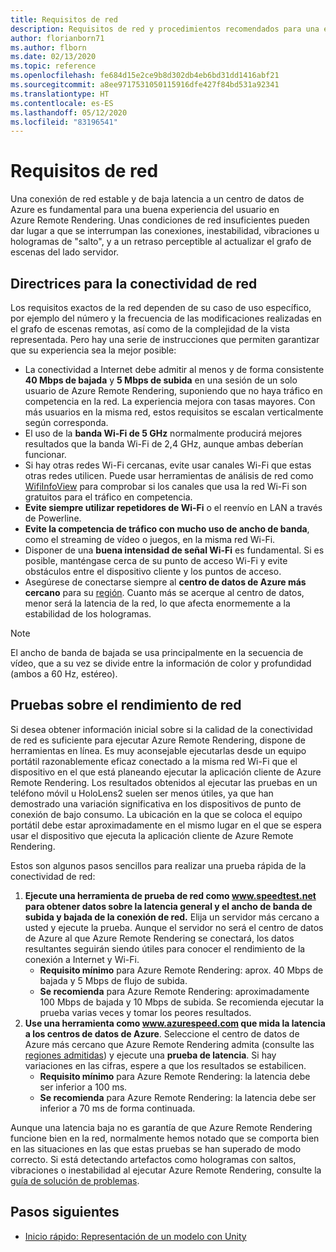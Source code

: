 ```yaml
---
title: Requisitos de red
description: Requisitos de red y procedimientos recomendados para una experiencia óptima en la red
author: florianborn71
ms.author: flborn
ms.date: 02/13/2020
ms.topic: reference
ms.openlocfilehash: fe684d15e2ce9b8d302db4eb6bd31dd1416abf21
ms.sourcegitcommit: a8ee9717531050115916dfe427f84bd531a92341
ms.translationtype: HT
ms.contentlocale: es-ES
ms.lasthandoff: 05/12/2020
ms.locfileid: "83196541"
---
```

# <a name="network-requirements"></a>Requisitos de red

Una conexión de red estable y de baja latencia a un centro de datos de Azure es fundamental para una buena experiencia del usuario en Azure Remote Rendering. Unas condiciones de red insuficientes pueden dar lugar a que se interrumpan las conexiones, inestabilidad, vibraciones u hologramas de "salto", y a un retraso perceptible al actualizar el grafo de escenas del lado servidor.

## <a name="guidelines-for-network-connectivity"></a>Directrices para la conectividad de red

Los requisitos exactos de la red dependen de su caso de uso específico, por ejemplo del número y la frecuencia de las modificaciones realizadas en el grafo de escenas remotas, así como de la complejidad de la vista representada. Pero hay una serie de instrucciones que permiten garantizar que su experiencia sea la mejor posible:

* La conectividad a Internet debe admitir al menos y de forma consistente **40 Mbps de bajada** y **5 Mbps de subida** en una sesión de un solo usuario de Azure Remote Rendering, suponiendo que no haya tráfico en competencia en la red. La experiencia mejora con tasas mayores. Con más usuarios en la misma red, estos requisitos se escalan verticalmente según corresponda.
* El uso de la **banda Wi-Fi de 5 GHz** normalmente producirá mejores resultados que la banda Wi-Fi de 2,4 GHz, aunque ambas deberían funcionar.
* Si hay otras redes Wi-Fi cercanas, evite usar canales Wi-Fi que estas otras redes utilicen. Puede usar herramientas de análisis de red como [WifiInfoView](https://www.nirsoft.net/utils/wifi_information_view.html) para comprobar si los canales que usa la red Wi-Fi son gratuitos para el tráfico en competencia.
* **Evite siempre utilizar repetidores de Wi-Fi** o el reenvío en LAN a través de Powerline.
* **Evite la competencia de tráfico con mucho uso de ancho de banda**, como el streaming de vídeo o juegos, en la misma red Wi-Fi.
* Disponer de una **buena intensidad de señal Wi-Fi** es fundamental. Si es posible, manténgase cerca de su punto de acceso Wi-Fi y evite obstáculos entre el dispositivo cliente y los puntos de acceso.
* Asegúrese de conectarse siempre al **centro de datos de Azure más cercano** para su [región](regions.md). Cuanto más se acerque al centro de datos, menor será la latencia de la red, lo que afecta enormemente a la estabilidad de los hologramas.

> [!NOTE]
> El ancho de banda de bajada se usa principalmente en la secuencia de vídeo, que a su vez se divide entre la información de color y profundidad (ambos a 60 Hz, estéreo).

## <a name="network-performance-tests"></a>Pruebas sobre el rendimiento de red

Si desea obtener información inicial sobre si la calidad de la conectividad de red es suficiente para ejecutar Azure Remote Rendering, dispone de herramientas en línea. Es muy aconsejable ejecutarlas desde un equipo portátil razonablemente eficaz conectado a la misma red Wi-Fi que el dispositivo en el que está planeando ejecutar la aplicación cliente de Azure Remote Rendering. Los resultados obtenidos al ejecutar las pruebas en un teléfono móvil u HoloLens2 suelen ser menos útiles, ya que han demostrado una variación significativa en los dispositivos de punto de conexión de bajo consumo. La ubicación en la que se coloca el equipo portátil debe estar aproximadamente en el mismo lugar en el que se espera usar el dispositivo que ejecuta la aplicación cliente de Azure Remote Rendering.

Estos son algunos pasos sencillos para realizar una prueba rápida de la conectividad de red:

1. **Ejecute una herramienta de prueba de red como www.speedtest.net para obtener datos sobre la latencia general y el ancho de banda de subida y bajada de la conexión de red.**
Elija un servidor más cercano a usted y ejecute la prueba. Aunque el servidor no será el centro de datos de Azure al que Azure Remote Rendering se conectará, los datos resultantes seguirán siendo útiles para conocer el rendimiento de la conexión a Internet y Wi-Fi.
   * **Requisito mínimo** para Azure Remote Rendering: aprox. 40 Mbps de bajada y 5 Mbps de flujo de subida.
   * **Se recomienda** para Azure Remote Rendering: aproximadamente 100 Mbps de bajada y 10 Mbps de subida.
Se recomienda ejecutar la prueba varias veces y tomar los peores resultados.
1. **Use una herramienta como www.azurespeed.com que mida la latencia a los centros de datos de Azure**. Seleccione el centro de datos de Azure más cercano que Azure Remote Rendering admita (consulte las [regiones admitidas](regions.md)) y ejecute una **prueba de latencia**. Si hay variaciones en las cifras, espere a que los resultados se estabilicen.
   * **Requisito mínimo** para Azure Remote Rendering: la latencia debe ser inferior a 100 ms.
   * **Se recomienda** para Azure Remote Rendering: la latencia debe ser inferior a 70 ms de forma continuada.

Aunque una latencia baja no es garantía de que Azure Remote Rendering funcione bien en la red, normalmente hemos notado que se comporta bien en las situaciones en las que estas pruebas se han superado de modo correcto.
Si está detectando artefactos como hologramas con saltos, vibraciones o inestabilidad al ejecutar Azure Remote Rendering, consulte la [guía de solución de problemas](../resources/troubleshoot.md).

## <a name="next-steps"></a>Pasos siguientes

* [Inicio rápido: Representación de un modelo con Unity](../quickstarts/render-model.md)
